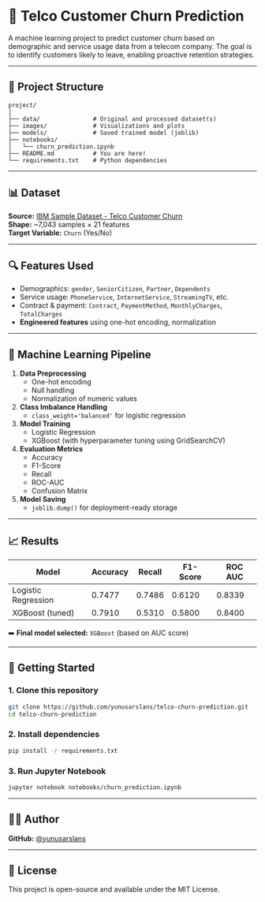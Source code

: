 # 🧠 Telco Customer Churn Prediction

A machine learning project to predict customer churn based on demographic and service usage data from a telecom company. The goal is to identify customers likely to leave, enabling proactive retention strategies.

---

## 📂 Project Structure

```
project/
│
├── data/               # Original and processed dataset(s)
├── images/             # Visualizations and plots
├── models/             # Saved trained model (joblib)
├── notebooks/
│   └── churn_prediction.ipynb
├── README.md           # You are here!
└── requirements.txt    # Python dependencies
```

---

## 📊 Dataset

**Source:** [IBM Sample Dataset - Telco Customer Churn](https://www.ibm.com/communities/analytics/watson-analytics-blog/guide-to-sample-datasets/)  
**Shape:** ~7,043 samples × 21 features  
**Target Variable:** `Churn` (Yes/No)

---

## 🔍 Features Used

- Demographics: `gender`, `SeniorCitizen`, `Partner`, `Dependents`
- Service usage: `PhoneService`, `InternetService`, `StreamingTV`, etc.
- Contract & payment: `Contract`, `PaymentMethod`, `MonthlyCharges`, `TotalCharges`
- **Engineered features** using one-hot encoding, normalization

---

## 🔧 Machine Learning Pipeline

1. **Data Preprocessing**
   - One-hot encoding
   - Null handling
   - Normalization of numeric values
2. **Class Imbalance Handling**
   - `class_weight='balanced'` for logistic regression
3. **Model Training**
   - Logistic Regression
   - XGBoost (with hyperparameter tuning using GridSearchCV)
4. **Evaluation Metrics**
   - Accuracy
   - F1-Score
   - Recall
   - ROC-AUC
   - Confusion Matrix
5. **Model Saving**
   - `joblib.dump()` for deployment-ready storage

---

## 📈 Results

| Model                  | Accuracy | Recall | F1-Score | ROC AUC |
|------------------------|----------|--------|----------|---------|
| Logistic Regression    | 0.7477   | 0.7486 | 0.6120   | 0.8339  |
| XGBoost (tuned)        | 0.7910   | 0.5310 | 0.5800   | 0.8400  |

➡️ **Final model selected:** `XGBoost` (based on AUC score)

---

## 🚀 Getting Started

### 1. Clone this repository

```bash
git clone https://github.com/yunusarslans/telco-churn-prediction.git
cd telco-churn-prediction
```

### 2. Install dependencies

```bash
pip install -r requirements.txt
```

### 3. Run Jupyter Notebook

```bash
jupyter notebook notebooks/churn_prediction.ipynb
```

---


## 👨‍💻 Author

**GitHub:** [@yunusarslans](https://github.com/yunusarslans)

---

## 📜 License

This project is open-source and available under the MIT License.
